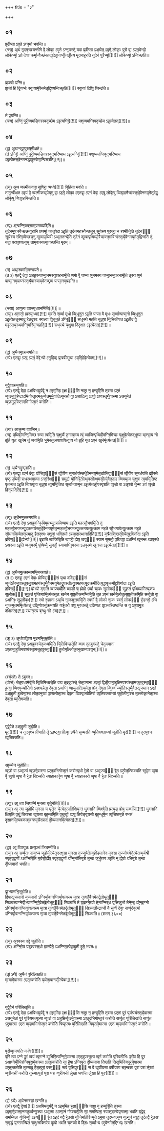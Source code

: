 +++
title = "३"

+++
## ०१
प्र᳘दीप्ता ऽए᳘ते ऽग्न᳘यो भवन्ति॥  
(न्त्य᳘) अ᳘थ मृ᳘दम᳘च्छयन्तीमे वै᳘ लोका᳘ ऽए᳘ते ऽग्न᳘यस्ते᳘ यदा प्र᳘दीप्ता ऽअ᳘थैत᳘ ऽइमे᳘ लोकाः᳘ पुरो वा᳘ ऽएत᳘देभ्यो᳘ लोकेभ्यो᳘ ऽग्रे देवाः कर्मा᳘न्वैच्छंस्तद्य᳘देता᳘नग्नी᳘नती᳘त्य मृ᳘दमाह᳘रति त᳘देनं पुरैभ्यो᳘[[!!]] लोकेभ्यो᳘ ऽन्विच्छति॥  
## ०२
प्रा᳘ञ्चो यन्ति॥  
प्रा᳘ची हि दि᳘गग्नेः स्वा᳘यामे᳘वैनमेत᳘द्दि᳘श्यन्विच्छ᳘ति[[!!]] स्वा᳘यां दिशि᳘ व्विन्दति॥  
## ०३
ते प्र᳘यन्ति॥  
(न्त्य) अग्निं᳘ पुरी᳘ष्यमङ्गिरस्वद᳘च्छेम ऽइ᳘त्यग्निं᳘[[!!]] पश᳘व्यमग्निवद᳘च्छेम ऽइ᳘त्येतत्[[!!]]॥  
## ०४
(द᳘) अ᳘थानद्धापुरुष᳘मीक्षते॥  
(ते ऽग्निं᳘) अग्निं᳘ पुरी᳘ष्यमङ्गिरस्व᳘द्भरिष्याम ऽइ᳘त्यग्निं᳘[[!!]] पश᳘व्यमग्निव᳘द्भरिष्याम ऽइ᳘त्येतत्त᳘देनमनद्धापुरुषेणा᳘न्विच्छति[[!!]]॥  
## ०५
(त्य᳘) अ᳘थ व्वल्मीकवपा᳘ सुषिरा᳘ व्यध्वे[[!!]] नि᳘हिता भवति॥  
ताम᳘न्वीक्षत ऽइयं वै᳘ व्वल्मीकव्व᳘पेय᳘मु वा᳘ ऽइमे᳘ लोका᳘ ऽएतद्वा᳘ ऽएनं देवा᳘ ऽएषु᳘ लोके᳘षु व्विग्रा᳘हमैच्छंस्त᳘थै᳘वैनमय᳘मेत᳘देषु᳘ लोके᳘षु व्विग्रा᳘हमिच्छति॥  
## ०६
(त्य᳘) अ᳘न्वग्नि᳘रुष᳘साम᳘ग्रमख्यदि᳘ति॥  
त᳘देनमु᳘षःस्वैच्छन्नन्व᳘हानि प्रथमो᳘ जात᳘वेदा ऽइ᳘ति त᳘देनमहःस्वैच्छन्न᳘नु सू᳘र्यस्य पुरुत्रा᳘ च रश्मीनि᳘ति त᳘देनᳫँ᳭ सू᳘र्यस्य रश्मि᳘ष्वैच्छन्न᳘नु द्या᳘वापृथिवी ऽआ᳘ततन्थे᳘ति त᳘देनं द्या᳘वापृथिव्यो᳘रैच्छंस्त᳘मविन्दंस्त᳘थै᳘वैनमय᳘मेत᳘द्विन्दति तं᳘ यदा᳘ पराप᳘श्यत्य᳘थ᳘ ताम᳘वास्यत्या᳘गच्छन्ति मृ᳘दम्॥  
## ०७
(म) अथा᳘श्वमभि᳘मन्त्रयते॥  
(त ऽ) एतद्वै᳘ देवा᳘ ऽअब्रुवन्पाप्मा᳘नमस्या᳘पहनामे᳘ति श्रमो वै᳘ पाप्मा श्र᳘ममस्य पाप्मा᳘नम᳘पहनामे᳘ति त᳘स्य श्र᳘मं पाप्मा᳘नम᳘पाघ्नंस्त᳘थै᳘वास्याय᳘मेतच्छ्र᳘मं पाप्मा᳘नम᳘पहन्ति॥  
## ०८
(न्त्या) आग᳘त्य व्वाज्य᳘ध्वानमिति[[!!]]॥  
(त्या᳘) आ᳘गतो᳘ ह्यस्या᳘ध्वा[[!!]] भ᳘वति स᳘र्व्वा मृ᳘धो व्वि᳘धूनुत ऽइ᳘ति पाप्मा वै मृ᳘धः स᳘र्व्वान्पाप्म᳘नो व्वि᳘धूनुत ऽइ᳘त्येतत्त᳘स्मादु हैतद᳘श्वः स्यत्त्वा वि᳘धूनुते ऽग्नि᳘ᳫँ᳘ सध᳘स्थे महति च᳘क्षुषा नि᳘चिकीषत ऽइ᳘तीदं वै᳘ मह᳘त्सध᳘स्थमग्नि᳘मस्मि᳘न्महति᳘[[!!]] सध᳘स्थे च᳘क्षुषा दिदृक्षत ऽइ᳘त्येतत्[[!!]]॥  
## ०९
(द᳘) अ᳘थैनमा᳘क्रमयति॥  
(त्ये) एतद्वा᳘ ऽएष᳘ ऽएतं᳘ देवे᳘भ्यो ऽनुवि᳘द्य प्रा᳘बवीद्य᳘था ऽय᳘मि᳘हेवे᳘त्येवम्[[!!]]॥  
## १०
य᳘द्वे᳘वाक्रम᳘यति॥  
(त्ये) एतद्वै᳘ देवा᳘ ऽअबिभयुर्यद्वै᳘ न ऽइम᳘मिह र᳘क्षाᳫँ᳭सि नाष्ट्रा न᳘ हन्युरि᳘ति त᳘स्मा ऽएतं व्व᳘ज्रमुप᳘रिष्टादभिगोप्ता᳘रमकुर्व्वन्नमु᳘मे᳘वादित्य᳘मसौ वा᳘ ऽआदित्य᳘ ऽएषो᳘ ऽश्वस्त᳘थै᳘वास्मा ऽअय᳘मेतं व्व᳘ज्रमुप᳘रिष्टादभिगोप्ता᳘रं करोति॥  
## ११
(त्या) आक्र᳘म्य व्वाजिन्॥  
(न्पृ) पृथिवी᳘मग्नि᳘मिच्छ रुचा त्वमि᳘ति च᳘क्षुर्व्वै रु᳘गाक्र᳘म्य त्वं᳘ व्वाजिन्पृथिवी᳘मग्नि᳘मिच्छ च᳘क्षुषे᳘त्येतद्भू᳘म्या व्वृत्त्वा᳘य नो ब्रूहि य᳘तः ख᳘नेम तं᳘ व्वयमि᳘ति भू᳘मेस्त᳘त्स्पाशयित्वा᳘य नो ब्रूहि य᳘त ऽएनं ख᳘नेमे᳘त्येतत्[[!!]]॥  
## १२
(द᳘) अ᳘थैनमु᳘न्मृशति॥  
(त्ये) एतद्वा᳘ ऽएनं देवाः᳘ प्रोचिवा᳘ᳫँ᳘सं व्वी᳘र्येण स᳘मार्धयंस्तथै᳘वैनमय᳘मेत᳘त्प्रोचिवा᳘ᳫँ᳘सं व्वी᳘र्येण स᳘मर्धयति द्यौ᳘स्ते पृष्ठं᳘ पृथिवी᳘ सध᳘स्थमा᳘त्मा ऽन्त᳘रिक्षᳫँ᳭ समुद्रो यो᳘निरि᳘तीत्थ᳘मसीत्थ᳘मसी᳘त्ये᳘वैत᳘दाह व्विख्या᳘य च᳘क्षुषा त्व᳘मभि᳘तिष्ठ पृतन्यत ऽइ᳘ति व्विख्या᳘य च᳘क्षुषा त्व᳘मभि᳘तिष्ठ स᳘र्व्वान्पाप्म᳘न ऽइ᳘त्येतन्नो᳘पस्पृशति व्व᳘ज्रो वा ऽअ᳘श्वो ने᳘न्मा ऽयं व्व᳘ज्रो हिन᳘सदिति[[!!]]॥  
## १३
(त्य᳘) अ᳘थैनमु᳘त्क्रमयति॥  
(त्ये) एतद्वै देवा᳘ ऽअब्रुवन्कि᳘मिम᳘मभ्यु᳘त्क्रमिष्याम ऽइ᳘ति महत्सौ᳘भगमि᳘ति तं᳘ महत्सौ᳘भगमभ्यु᳘दक्रमयंस्त᳘थै᳘वैनमय᳘मेत᳘न्महत्सौ᳘भगमभ्यु᳘त्क्रमयत्यु᳘त्क्राम महते सौ᳘भगायेत्यु᳘त्क्राम मह᳘ते सौ᳘भगमि᳘त्येतत्त᳘स्मादु हैतद᳘श्वः पशूनां᳘ भगि᳘तमो ऽस्मा᳘दास्थानादि᳘ति[[!!]] य᳘त्रैतत्ति᳘ष्ठसी᳘त्येत᳘द्द्रविणोदा ऽइ᳘ति द्रविण᳘ᳫँ᳘ह्येभ्यो[[!!]] द᳘दाति व्वाजिन्नि᳘ति व्वाजी᳘ ह्येष᳘ व्वय᳘ᳫँ᳘ स्याम सुमतौ᳘ पृथिव्या᳘ ऽअग्निं ख᳘नन्त ऽउप᳘स्थे ऽअस्या ऽइ᳘ति व्वय᳘मस्मै᳘ पृथिव्यै᳘ सुमतौ᳘ स्यामाग्नि᳘मस्या ऽउप᳘स्थे ख᳘नन्त ऽइ᳘त्येतत्[[!!]]॥  
## १४
(द᳘) अ᳘थैनमु᳘त्क्रान्तमभि᳘मन्त्रयते॥  
(त ऽ) एतद्वा᳘ ऽएनं देवाः᳘ प्रोचिवा᳘ᳫँ᳘सं य᳘था ददिवा᳘ᳫँ᳘सं व्व᳘न्देतैवमु᳘पास्तुवन्नु᳘पामहयंस्त᳘थै᳘वैनमय᳘मेतदु᳘पस्तौत्यु᳘पमहयत्यु᳘दक्रमीदित्युद्ध्य᳘क्रमीद्द्रविणोदा ऽइ᳘ति द्रविण᳘ᳫँ᳘[[!!]] ह्येभ्यो द᳘दाति व्वाज्यर्व्वे᳘ति व्वाजी᳘ च᳘ ह्येषो᳘ ऽर्व्वा चा᳘कः सु᳘लोकᳫँ᳭ सु᳘कृतं पृथिव्यामित्य᳘करः सु᳘लोकᳫँ᳭ सु᳘कृतं पृथिव्यामि᳘त्येतत्त᳘तः खनेम सुप्र᳘तीकमग्निमि᳘ति त᳘त ऽएनं खनेमे᳘त्येत᳘त्सुप्र᳘तीकमि᳘ति सर्व्व᳘तो वा᳘ ऽअग्निः᳘ सुप्र᳘तीकः᳘[[!!]] स्वो रु᳘हाणा ऽअ᳘धि ना᳘कमुत्तममि᳘ति स्वर्गो वै᳘ लोको ना᳘कः स्वर्गं᳘ लोकᳫँ᳭ रो᳘हन्तो᳘ ऽधि ना᳘कमुत्तममि᳘त्येतत्तं᳘ दक्षि᳘णोपसं᳘क्रमयति यत्रे᳘तरौ पशू भ᳘वतस्ते᳘ दक्षिणतः प्रा᳘ञ्चस्तिष्ठन्ति स य᳘ ऽए᳘वामु᳘त्र दक्षिणत[[!!]] स्थान᳘स्य ब᳘न्धुः सो ऽत्र[[!!]]॥  
## १५
(त्रा᳘ ऽ) अ᳘थोपवि᳘श्य मृ᳘दमभि᳘जुहोति॥  
(त्ये) एतद्वै᳘ देवा᳘ ऽअब्रुवंश्चेत᳘यध्वमि᳘ति चि᳘तिमिच्छते᳘ति व्वाव त᳘दब्रुवंस्ते᳘ चेत᳘यमाना ऽएतामा᳘हुतिमपश्यंस्ता᳘मजुहवुस्ता᳘ᳫँ᳘ हु᳘त्वेमाँ᳘ल्लोका᳘नुखामपश्य᳘न्[[!!]]॥  
## १६
(श्यं᳘स्ते) ते ऽब्रुवन्॥  
(वंश्चे) चेत᳘यध्वमेवे᳘ति चि᳘तिमिच्छते᳘ति वाव त᳘दब्रुवंस्ते᳘ चेत᳘यमाना ऽएतां᳘ द्विती᳘यामा᳘हुतिमपश्यंस्ता᳘मजुहवुस्ता᳘ᳫँ᳘ हुत्वा᳘ व्विश्व᳘ज्योतिषो ऽपश्यन्नेता᳘ देव᳘ता ऽअग्निं᳘ व्वायु᳘मादित्य᳘मेता᳘ ह्येव᳘ देव᳘ता व्वि᳘श्वं ज्यो᳘तिस्त᳘थै᳘वैतद्य᳘जमान ऽएते ऽआ᳘हुती हु᳘त्वेमां᳘श्च लोका᳘नुखां प᳘श्यत्येता᳘श्च देव᳘ता व्विश्व᳘ज्योतिषो व्य᳘तिषक्ताभ्यां जुहोतीमां᳘श्च त᳘ल्लोका᳘नेता᳘श्च देव᳘ता व्य᳘तिषजति॥  
## १७
य᳘द्वे᳘वैते ऽआ᳘हुती जुहो᳘ति॥  
मृ᳘दं[[!!]] च त᳘दप᳘श्च प्रीणाति ते᳘ ऽइष्ट्वा᳘ प्रीत्वा᳘ ऽथैने स᳘म्भरति व्य᳘तिषक्ताभ्यां जुहोति मृ᳘दं[[!!]] च त᳘दप᳘श्च व्य᳘तिषजति॥  
## १८
आ᳘ज्येन जुहोति॥  
व्व᳘ज्रो वा ऽआ᳘ज्यं व्व᳘ज्रमे᳘वास्मा ऽएत᳘दभिगोप्ता᳘रं करोत्य᳘थो रे᳘तो वा ऽआ᳘ज्यᳫँ᳭ रे᳘त ऽए᳘वैत᳘त्सिञ्चति स्रुवे᳘ण व्वृ᳘षा वै᳘ स्रुवो व्वृ᳘षा वै रे᳘तः सिञ्चति स्वाहाकारे᳘ण व्वृ᳘षा वै᳘ स्वाहाकारो व्वृ᳘षा वै रे᳘तः सिञ्चति॥  
## १९
(त्या᳘) आ᳘ त्वा जिघर्म्मि म᳘नसा घृते᳘नेति[[!!]]॥  
(त्या᳘) आ᳘ त्वा जुहोमि म᳘नसा च घृते᳘न चे᳘त्येत᳘त्प्रतिक्षिय᳘न्तं भु᳘वनानि व्विश्वे᳘ति प्रत्य᳘ङ् ह्येष᳘ सर्व्वाणि[[!!]] भु᳘वनानि क्षिय᳘ति पृथुं᳘ तिरश्चा व्व᳘यसा बृह᳘न्तमि᳘ति पृथुर्व्वा᳘ ऽएष᳘ तिर्यङ्व᳘यसो बृह᳘न्धूमे᳘न व्य᳘चिष्ठम᳘न्ने रभसं दृ᳘शानमि᳘त्यवकाश᳘वन्तम᳘न्नैरन्नादं दी᳘प्यमानमि᳘त्येतत्[[!!]]॥  
## २०
(दा᳘) आ᳘ व्विश्व᳘तः प्रत्य᳘ञ्चं जिघर्म्मीति॥  
(त्या᳘) आ᳘ सर्व्व᳘तः प्रत्य᳘ञ्चं जुहोमी᳘त्येत᳘दरक्ष᳘सा म᳘नसा त᳘ज्जुषेतेत्य᳘हीडमानेन म᳘नसा त᳘ज्जोषयेते᳘त्येतन्म᳘र्यश्री स्पृहय᳘द्वर्णो ऽअग्निरि᳘ति म᳘र्यश्री᳘र्ह्येष᳘ स्पृहय᳘द्व᳘र्णो ऽग्नि᳘र्नाभिमृ᳘शे त᳘न्वा ज᳘र्भुराण ऽइ᳘ति न᳘ ह्ये᳘षो ऽभिमृ᳘शे त᳘न्वा दी᳘प्यमानो भवति॥  
## २१
द्वा᳘भ्यामभि᳘जुहोति॥  
द्विपाद्य᳘जमानो य᳘जमानो ऽग्निर्या᳘वानग्निर्या᳘वत्यस्य मा᳘त्रा ता᳘वतै᳘वैनमेतद्रे᳘तोभूत᳘ᳫँ᳘ सिञ्चत्याग्नेयी᳘भ्यामग्नि᳘मे᳘वैतद्रे᳘तोभूत᳘ᳫँ᳘ सिञ्चति ते य᳘दाग्ने᳘य्यो ते᳘नाग्निर᳘थ य᳘त्त्रिष्टु᳘भौ तेने᳘न्द्र ऽऐन्द्रा᳘ग्नो ऽग्निर्या᳘वानग्निर्या᳘वत्यस्य मा᳘त्रा ता᳘वतै᳘वैनमेतद्रे᳘तोभूत᳘ᳫँ᳘ सिञ्चतीन्द्राग्नी वै स᳘र्व्वे देवाः᳘ सर्व्व᳘देव᳘त्यो ऽग्निर्या᳘वानग्निर्या᳘वत्यस्य मा᳘त्रा ता᳘वतै᳘वैनमेतद्रे᳘तोभूत᳘ᳫँ᳘ सिञ्चति॥ (शतम् ३६००)  
## २२
(त्य᳘) अ᳘श्वस्य पदे᳘ जुहोति॥  
(त्य) अग्नि᳘रेष यद᳘श्वस्त᳘थो हास्यैते᳘ ऽअग्निम᳘त्येवा᳘हुती हुते᳘ भवतः॥  
## २३
(तो᳘ ऽथै) अ᳘थैनं प᳘रिलिखति॥  
मा᳘त्रामे᳘वास्मा ऽएत᳘त्करोति य᳘थैता᳘वानसी᳘त्येवम्[[!!]]॥  
## २४
य᳘द्वे᳘वैनं परिलिख᳘ति॥  
(त्ये) एतद्वै᳘ देवा᳘ ऽअबिभयुर्यद्वै᳘ न ऽइम᳘मिह र᳘क्षाᳫँ᳭सि नाष्ट्रा न᳘ हन्युरि᳘ति त᳘स्मा ऽएतां पु᳘रं प᳘र्यश्रयंस्त᳘थै᳘वास्मा ऽअय᳘मेतां पु᳘रं प᳘रिश्रयत्य᳘भ्र्या व्व᳘ज्रो वा ऽअ᳘भ्रिर्व्व᳘ज्रमे᳘वास्मा ऽएत᳘दभिगोप्ता᳘रं करोति सर्व्व᳘तः प᳘रिलिखति सर्व्व᳘त ऽए᳘वास्मा ऽएतं व्व᳘ज्रमभिगोप्ता᳘रं करोति त्रिष्कृ᳘त्वः प᳘रिलिखति त्रिवृ᳘तमे᳘वास्मा ऽएतं व्व᳘ज्रमभिगोप्ता᳘रं करोति॥  
## २५
प᳘रीव्वा᳘जपतिः कविः[[!!]]॥  
प᳘रि त्वा ऽग्ने पु᳘रं व्वयं त्व᳘मग्ने द्यु᳘भिरि᳘त्यग्नि᳘मे᳘वास्मा ऽएत᳘दुपस्तुत्य व्व᳘र्म करोति प᳘रिवतीभिः प᳘रीव हि पु᳘र ऽआग्नेयी᳘भिरग्निपुरा᳘मे᳘वास्मा ऽएत᳘त्करोति सा᳘ है᳘षा ऽग्निपुरा दी᳘प्यमाना तिष्ठति तिसृ᳘भिस्त्रिपुर᳘मे᳘वास्मा ऽएत᳘त्करोति त᳘स्मादु हैत᳘त्पुरां᳘ परम᳘ᳫँ᳘ रूपं य᳘त्त्रिपुरᳫँ᳭ स वै व्व᳘र्षीयसा वर्षीयसा च्छ᳘न्दसा प᳘रां परां ले᳘खां व्व᳘रीयसीं करोति त᳘स्मात्पुरां प᳘रा परा व्व᳘रीयसी ले᳘खा भवन्ति ले᳘खा हि पुरः[[!!]]॥  
## २६
(रो᳘ ऽथै) अ᳘थैनमस्यां᳘ खनति॥  
(त्ये) एतद्वै᳘ दे᳘वा[[!!]] ऽअबिभयुर्यद्वै᳘ न ऽइम᳘मिह र᳘क्षाᳫँ᳭सि नाष्ट्रा न᳘ हन्युरि᳘ति त᳘स्मा ऽइमा᳘मे᳘वात्मा᳘नमकुर्व्वन्गु᳘प्त्या ऽआ᳘त्मा ऽऽत्मा᳘नं गोप्स्यती᳘ति सा᳘ समम्बिला᳘ स्यात्त᳘दस्येय᳘मात्मा᳘ भवति य᳘द्वेव᳘ समम्बिला यो᳘निर्व्वा᳘ ऽइयᳫँ᳭ रे᳘त ऽइदं यद्वै रे᳘तसो यो᳘निमतिरिच्य᳘ते ऽमुया त᳘द्भवत्य᳘थ य᳘न्न्यू᳘नं व्यृद्धं त᳘देतद्वै रे᳘तसः स᳘मृद्धं य᳘त्समम्बिलं च᳘तुःस्रक्तिरेष कू᳘पो भवति च᳘तस्रो वै दि᳘शः स᳘र्व्वाभ्य ऽए᳘वैनमेत᳘द्दिग्भ्यः᳘ खनति॥  
